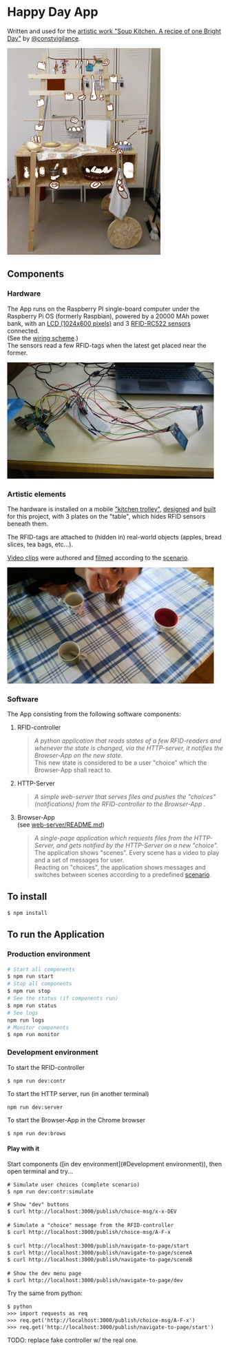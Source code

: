 # Happy Day App

Written and used for the [artistic work "Soup Kitchen. A recipe of one Bright Day"](#artistic-elements) by [@constvigilance]().

<img src="web-server/public/images/kitchen_trolley_sketch_small.jpg" alt="kitchen trolley sketch" height="480"/>

## Components

### Hardware

The App runs on the Raspberry PI single-board computer under the Raspberry Pi OS (formerly Raspbian),
powered by a 20000 MAh power bank,
with an [LCD (1024x600 pixels)](web-server/public/images/lcd_testing.jpg)
and 3 [RFID-RC522 sensors](web-server/public/images/rfid-rc522_layout.jpg) connected.<br />
(See the [wiring scheme](web-server/public/images/el_wiring_scheme.jpg).)<br />
The sensors read a few RFID-tags when the latest get placed near the former.

<img src="web-server/public/images/sensors_and_raspberry_wired.jpg" alt="kitchen trolley sketch" width="480"/>

### Artistic elements

The hardware is installed on a mobile ["kitchen trolley"](web-server/public/images/kitchen_trolley.jpg), [designed](web-server/public/images/trolley_design2.jpg) and [built](web-server/public/images/kitchen_box_assembly.jpg) for this project, with 3 plates on the "table", which hides RFID sensors beneath them.

The RFID-tags are attached to (hidden in) real-world objects (apples, bread slices, tea bags, etc...).

[Video clips](web-server/public/videos) were authored and [filmed](web-server/public/images/filming3.jpg) according to the [scenario](web-server/public/images/scene_flow.jpg).

<img src="web-server/public/images/filming2.jpg" alt="kitchen trolley sketch" width="480"/>

### Software

The App consisting from the following software components:

1. RFID-controller
   > _A python application that reads states of a few RFID-readers and whenever the state is changed, via the HTTP-server, it notifies the Browser-App on the new state._<br/>
   > This new state is considered to be a user "choice" which the Browser-App shall react to.
2. HTTP-Server
   > _A simple web-server that serves files and pushes the "choices" (notifications) from the RFID-controller to the Browser-App ._
3. Browser-App <br />
   (see [web-server/README.md](web-server/README.md))
   > _A single-page application which requests files from the HTTP-Server, and gets notified by the HTTP-Server on a new "choice"._<br/>
   > The application shows "scenes". Every scene has a video to play and a set of messages for user.<br/>
   > Reacting on "choices", the application shows messages and switches between scenes according to a predefined [scenario](web-server/public/images/scene_flow.jpg).<br/>

## To install

```bash
$ npm install
```

## To run the Application

### Production environment

```sh
# Start all components
$ npm run start
# Stop all components
$ npm run stop
# See the status (if components run)
$ npm run status
# See logs
npm run logs
# Monitor components
$ npm run monitor
```

### Development environment

To start the RFID-controller

```
$ npm run dev:contr
```

To start the HTTP server, run (in another terminal)

```
npm run dev:server
```

To start the Browser-App in the Chrome browser

```
$ npm run dev:brows
```

#### Play with it

Start components ([in dev environment](#Development environment)), then open terminal and try...

```
# Simulate user choices (complete scenario)
$ npm run dev:contr:simulate
```

```
# Show "dev" buttons
$ curl http://localhost:3000/publish/choice-msg/x-x-DEV

# Simulate a "choice" message from the RFID-controller
$ curl http://localhost:3000/publish/choice-msg/A-F-x

$ curl http://localhost:3000/publish/navigate-to-page/start
$ curl http://localhost:3000/publish/navigate-to-page/sceneA
$ curl http://localhost:3000/publish/navigate-to-page/sceneB

# Show the dev menu page
$ curl http://localhost:3000/publish/navigate-to-page/dev
```

Try the same from python:

```
$ python
>>> import requests as req
>>> req.get('http://localhost:3000/publish/choice-msg/A-F-x')
>>> req.get('http://localhost:3000/publish/navigate-to-page/start')
```

TODO: replace fake controller w/ the real one.
